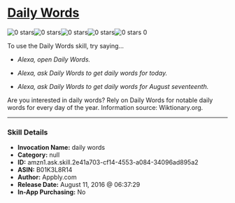 # [Daily Words](http://alexa.amazon.com/#skills/amzn1.ask.skill.2e41a703-cf14-4553-a084-34096ad895a2)
![0 stars](../../images/ic_star_border_black_18dp_1x.png)![0 stars](../../images/ic_star_border_black_18dp_1x.png)![0 stars](../../images/ic_star_border_black_18dp_1x.png)![0 stars](../../images/ic_star_border_black_18dp_1x.png)![0 stars](../../images/ic_star_border_black_18dp_1x.png) 0

To use the Daily Words skill, try saying...

* *Alexa, open Daily Words.*

* *Alexa, ask Daily Words to get daily words for today.*

* *Alexa, ask Daily Words to get daily words for August seventeenth.*

Are you interested in daily words? Rely on Daily Words for notable daily words for every day of the year. Information source: Wiktionary.org.

***

### Skill Details

* **Invocation Name:** daily words
* **Category:** null
* **ID:** amzn1.ask.skill.2e41a703-cf14-4553-a084-34096ad895a2
* **ASIN:** B01K3L8R14
* **Author:** Appbly.com
* **Release Date:** August 11, 2016 @ 06:37:29
* **In-App Purchasing:** No
